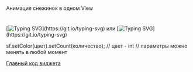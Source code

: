 ###
Анимация снежинок в одном View

#
<!---Пример кода-->
[![Typing SVG](https://readme-typing-svg.herokuapp.com?color=%2336BCF7&lines=SnowflakesView+sf+=%0d+new+SnowflakesView(this);)](https://git.io/typing-svg)
или
[![Typing SVG](https://readme-typing-svg.herokuapp.com?color=%2336BCF7&lines=SnowflakesView+sf+=+findViewById(R.id.+...);)](https://git.io/typing-svg)

sf.setColor(цвет).setCount(количество);
// цвет - int
// параметры можно менять в любой момент

[Главный код виджета](https://github.com/VirKato-dev/SnowflakesView/blob/master/app/src/main/java/my/example/snowflakesview/view/SnowflakesView.java)
